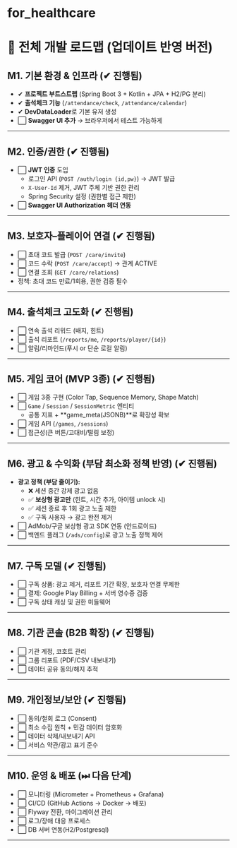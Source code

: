 ﻿# for_healthcare

 # 📌 전체 개발 로드맵 (업데이트 반영 버전)

## M1. 기본 환경 & 인프라 (✔ 진행됨)

- ✔ **프로젝트 부트스트랩** (Spring Boot 3 + Kotlin + JPA + H2/PG 분리)
- ✔ **출석체크 기능** (`/attendance/check`, `/attendance/calendar`)
- ✔ **DevDataLoader**로 기본 유저 생성
- ⬜ **Swagger UI 추가** → 브라우저에서 테스트 가능하게

---

## M2. 인증/권한 (✔ 진행됨)

- ⬜ **JWT 인증** 도입
    - 로그인 API (`POST /auth/login {id,pw}`) → JWT 발급
    - `X-User-Id` 제거, JWT 주체 기반 권한 관리
    - Spring Security 설정 (권한별 접근 제한)
- ⬜ **Swagger UI Authorization 헤더 연동**

---

## M3. 보호자–플레이어 연결 (✔ 진행됨)

- ⬜ 초대 코드 발급 (`POST /care/invite`)
- ⬜ 코드 수락 (`POST /care/accept`) → 관계 ACTIVE
- ⬜ 연결 조회 (`GET /care/relations`)
- 정책: 초대 코드 만료/1회용, 권한 검증 필수

---

## M4. 출석체크 고도화 (✔ 진행됨)

- ⬜ 연속 출석 리워드 (배지, 힌트)
- ⬜ 출석 리포트 (`/reports/me`, `/reports/player/{id}`)
- ⬜ 알림/리마인드(푸시 or 단순 로컬 알림)

---

## M5. 게임 코어 (MVP 3종) (✔ 진행됨)

- ⬜ 게임 3종 구현 (Color Tap, Sequence Memory, Shape Match)
- ⬜ `Game` / `Session` / `SessionMetric` 엔티티
    - 공통 지표 + **game_meta(JSONB)**로 확장성 확보
- ⬜ 게임 API (`/games`, `/sessions`)
- ⬜ 접근성(큰 버튼/고대비/떨림 보정)

---

## M6. 광고 & 수익화 (부담 최소화 정책 반영) (✔ 진행됨)

- **광고 정책 (부담 줄이기):**
    - ❌ 세션 중간 강제 광고 없음
    - ✅ **보상형 광고만** (힌트, 시간 추가, 아이템 unlock 시)
    - ✅ 세션 종료 후 1회 광고 노출 제한
    - ✅ 구독 사용자 → 광고 완전 제거
- ⬜ AdMob/구글 보상형 광고 SDK 연동 (안드로이드)
- ⬜ 백엔드 플래그 (`/ads/config`)로 광고 노출 정책 제어

---

## M7. 구독 모델 (✔ 진행됨)

- ⬜ 구독 상품: 광고 제거, 리포트 기간 확장, 보호자 연결 무제한
- ⬜ 결제: Google Play Billing + 서버 영수증 검증
- ⬜ 구독 상태 캐싱 및 권한 미들웨어

---

## M8. 기관 콘솔 (B2B 확장) (✔ 진행됨)

- ⬜ 기관 계정, 코호트 관리
- ⬜ 그룹 리포트 (PDF/CSV 내보내기)
- ⬜ 데이터 공유 동의/해지 추적

---

## M9. 개인정보/보안 (✔ 진행됨)

- ⬜ 동의/철회 로그 (Consent)
- ⬜ 최소 수집 원칙 + 민감 데이터 암호화
- ⬜ 데이터 삭제/내보내기 API
- ⬜ 서비스 약관/광고 표기 준수

---

## M10. 운영 & 배포 (⏭ 다음 단계)

- ⬜ 모니터링 (Micrometer + Prometheus + Grafana)
- ⬜ CI/CD (GitHub Actions → Docker → 배포)
- ⬜ Flyway 전환, 마이그레이션 관리
- ⬜ 로그/장애 대응 프로세스
- ⬜ DB 서버 연동(H2/Postgresql)

---


